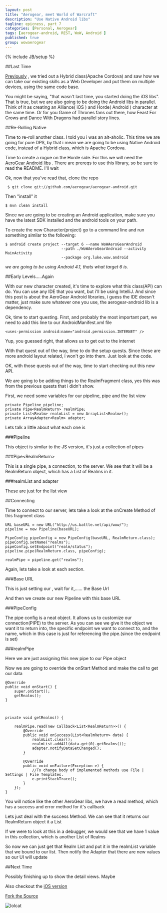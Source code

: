 ```yaml
---
layout: post
title: "Aerogear, meet World of Warcraft"
description: "Use Native Android libs"
tagline: epicness, part 7
categories: [Personal, Aerogear]
tags: [aerogear-android, REST, WoW, Android ]
published: true
group: wowaerogear
---
```

{% include JB/setup %}

##Last Time

[Previously](/Personal/Aerogear/2012/11/01/wow-aerogear-cordova) , we tried out a Hybrid class(Apache Cordova) and saw how we can take our existing skills as a Web Developer and put them on multiple devices, using the same code base.

You might be saying, "that wasn't last time, you started doing the iOS libs".  That is true,  but we are also going to be doing the Android libs in parallel.  Think of it as creating an Alliance( iOS ) and Horde( Android ) character at the same time.  Or for you Game of Thrones fans out there, how Feast For Crows and Dance With Dragons had parallel story lines.

##Re-Rolling Native

Time to re-roll another class.  I told you i was an alt-aholic.  This time we are going for pure DPS, by that i mean we are going to be using Native Android code, instead of a Hybrid class, which is Apache Cordova.

Time to create a rogue on the Horde side.  For this we will need the [AeroGear Android libs](https://github.com/aerogear/aerogear-android) .  There are prereqs to use this library, so be sure to read the README.  I'll wait


Ok, now that you've read that, clone the repo

     $ git clone git://github.com/aerogear/aerogear-android.git

Then "install" it

    $ mvn clean install

Since we are going to be creating an Android application, make sure you have the latest SDK installed and the android tools on your path.

To create the new Character(project) go to a command line and run something similar to the following:

    $ android create project --target 6 --name WoWAeroGearAndroid
                             --path ./WoWAeroGearAndroid --activity MainActivity
                             --package org.luke.wow.android

*we are going to be using Android 4.1, thats what target 6 is.*


##Early Levels.....Again

With our new character created, it's time to explore what this class(API) can do.  You can use any IDE that you want,  but i'll be using IntelliJ.  And since this post is about the AeroGear Android libraries, i guess the IDE doesn't matter,  just make sure whatever one you use, the aerogear-android lib is a dependency.

Ok, time to start questing.  First, and probably the most important part, we need to add this line to our AndroidManifest.xml file

    <uses-permission android:name="android.permission.INTERNET" />

Yup, you guessed right,  that allows us to get out to the internet

With that quest out of the way,  time to do the setup quests.  Since these are more android layout related, i won't go into them.   Just look at the code.

OK,  with those quests out of the way, time to start checking out this new API.

We are going to be adding things to the RealmFragment class, yes this was from the previous quests that i didn't show.

First,  we need some variables for our pipeline, pipe and the list view

    private Pipeline pipeline;
    private Pipe<RealmReturn> realmPipe;
    private List<Realm> realmList = new ArrayList<Realm>();
    private ArrayAdapter<Realm> adapter;

Lets talk a little about what each one is

###Pipeline

This object is similar to the JS version, it's just a collection of pipes

###Pipe&lt;RealmReturn&gt;

This is a single pipe, a connection, to the server.  We see that it will be a RealmReturn object, which has a List of Realms in it.

###realmList and adapter

These are just for the list view

##Connecting

Time to connect to our server,  lets take a look at the onCreate Method of this fragment class


    URL baseURL = new URL("http://us.battle.net/api/wow/");
    pipeline = new Pipeline(baseURL);

    PipeConfig pipeConfig = new PipeConfig(baseURL, RealmReturn.class);
    pipeConfig.setName("realms");
    pipeConfig.setEndpoint("realm/status");
    pipeline.pipe(RealmReturn.class, pipeConfig);

    realmPipe = pipeline.get("realms");


Again, lets take a look at each section.

###Base URL

This is just setting our , wait for it,...... the Base Url

And then we create our new Pipeline with this base URL

###PipeConfig

The pipe config is a neat object.  It allows us to customize our connection(PIPE) to the server.  As you can see we give it the object we want it to return into,  the specific endpoint we want to connect to, and the name, which in this case is just for referencing the pipe.(since the endpoint is set)


###realmPipe

Here we are just assigning this new pipe to our Pipe object


Now we are going to override the onStart Method and make the call to get our data

    @Override
    public void onStart() {
        super.onStart();
        getRealms();
    }



    private void getRealms() {

        realmPipe.read(new Callback<List<RealmReturn>>() {
            @Override
            public void onSuccess(List<RealmReturn> data) {
                realmList.clear();
                realmList.addAll(data.get(0).getRealms());
                adapter.notifyDataSetChanged();
            }

            @Override
            public void onFailure(Exception e) {
                //To change body of implemented methods use File | Settings | File Templates.
                e.printStackTrace();
            }
        });
    }


You will notice like the other AeroGear libs,  we have a read method, which has a success and error method for it's callback

Lets just deal with the success Method.  We can see that it returns our RealmReturn object it a List

If we were to look at this in a debugger, we would see that we have 1 value in this collection, which is another List of Realms

So now we can just get that Realm List and put it in the realmList variable that we bound to our list.  Then notify the Adapter that there are new values so our UI will update

##Next Time

Possibly finishing up to show the detail views.  Maybe

Also checkout the [iOS version](/Personal/Aerogear/2012/11/14/wow-areogear-ios/)

[Fork the Source](https://github.com/lholmquist/WoWAerogearAndroid)

![lolcat](http://icanhascheezburger.files.wordpress.com/2009/06/128906035426319379.jpg)


